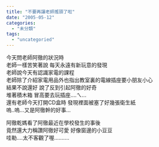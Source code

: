 ```yaml
---
title: "不要再讓老師搖頭了啦"
date: "2005-05-12"
categories: 
  - "未分類"
tags: 
  - "uncategoried"
---
```


今天問老師阿徹的狀況時  
老師一樣苦笑著說 每天永遠有新玩意的發現  
老師說今天有認識家電的課程  
老師除了介紹家電用品外也指出教室裏的電線插座要小朋友小心  
結果不說還好 說了反到引起阿徹的好奇  
堆著積木箱 冒高要去玩插座....ㄟ...  
還有老師今天打開CD盒時 發現裡面被塞了好幾張衛生紙  
嗚..嗚...又是阿徹幹的好事...

阿徹乾媽看了阿徹最近在學校發生的事後  
竟然還大力稱讚阿徹好可愛 好像窗邊的小豆豆  
哇勒....太不客觀了喔..........
